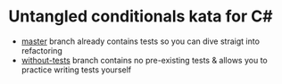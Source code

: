 Untangled conditionals kata for C#
===

* [master](https://github.com/jovaneyck/untangled-conditionals-kata) branch already contains tests so you can dive straigt into refactoring
* [without-tests](https://github.com/jovaneyck/untangled-conditionals-kata/tree/without-tests) branch contains no pre-existing tests & allows you to practice writing tests yourself
